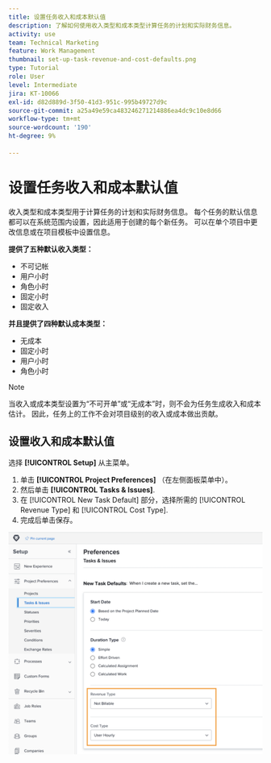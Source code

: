 ```yaml
---
title: 设置任务收入和成本默认值
description: 了解如何使用收入类型和成本类型计算任务的计划和实际财务信息。
activity: use
team: Technical Marketing
feature: Work Management
thumbnail: set-up-task-revenue-and-cost-defaults.png
type: Tutorial
role: User
level: Intermediate
jira: KT-10066
exl-id: d82d889d-3f50-41d3-951c-995b49727d9c
source-git-commit: a25a49e59ca483246271214886ea4dc9c10e8d66
workflow-type: tm+mt
source-wordcount: '190'
ht-degree: 9%

---
```


# 设置任务收入和成本默认值

收入类型和成本类型用于计算任务的计划和实际财务信息。 每个任务的默认信息都可以在系统范围内设置，因此适用于创建的每个新任务。 可以在单个项目中更改信息或在项目模板中设置信息。

**提供了五种默认收入类型：**

* 不可记帐
* 用户小时
* 角色小时
* 固定小时
* 固定收入

**并且提供了四种默认成本类型：**

* 无成本
* 固定小时
* 用户小时
* 角色小时

>[!NOTE]
>
>当收入或成本类型设置为“不可开单”或“无成本”时，则不会为任务生成收入和成本估计。 因此，任务上的工作不会对项目级别的收入或成本做出贡献。

## 设置收入和成本默认值

选择 **[!UICONTROL Setup]** 从主菜单。

1. 单击 **[!UICONTROL Project Preferences]** （在左侧面板菜单中）。
1. 然后单击 **[!UICONTROL Tasks & Issues]**.
1. 在 [!UICONTROL New Task Default] 部分，选择所需的 [!UICONTROL Revenue Type] 和 [!UICONTROL Cost Type].
1. 完成后单击保存。

![设置收入和成本默认值的图像](assets/setting-up-finances-3.png)
